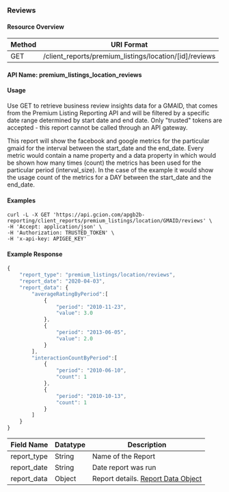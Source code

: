 ### Reviews

#### Resource Overview

| Method | URI Format |
|---|---|
| GET | /client_reports/premium_listings/location/[id]/reviews

#### API Name: premium_listings_location_reviews
#### Usage
Use GET to retrieve business review insights data for a GMAID, that comes from the Premium Listing Reporting API and will be filtered by a specific date range determined by start date and end date.  Only "trusted" tokens are accepted - this report cannot be called through an API gateway.

This report will show the facebook and google metrics for the particular gmaid for the interval between the start_date and the end_date. Every metric would contain a name property and a data property in which would be shown how many times (count) the metrics has been used for the particular period (interval_size). In the case of the example it would show the usage count of the metrics for a DAY between the start_date and the end_date. 

#### Examples

```
curl -L -X GET 'https://api.gcion.com/apgb2b-reporting/client_reports/premium_listings/location/GMAID/reviews' \
-H 'Accept: application/json' \
-H 'Authorization: TRUSTED_TOKEN' \
-H 'x-api-key: APIGEE_KEY'
```

#### Example Response
```javascript
{
    "report_type": "premium_listings/location/reviews",
    "report_date": "2020-04-03",
    "report_data": {
        "averageRatingByPeriod":[
            {
                "period": "2010-11-23",
                "value": 3.0
            },
            {
                "period": "2013-06-05",
                "value": 2.0
            }
        ],
        "interactionCountByPeriod":[
            {
                "period": "2010-06-10",
                "count": 1
            },
            {
                "period": "2010-10-13",
                "count": 1
            }
        ]
    }
}
```
|Field Name|Datatype|Description|
|---|---|---|
|report_type|String|Name of the Report|
|report_date|String|Date report was run|
|report_data|Object|Report details. [Report Data Object](https://uberall.com/en/developers/apiDocumentation#_api_dashboard_customerFeedback-GET)|


